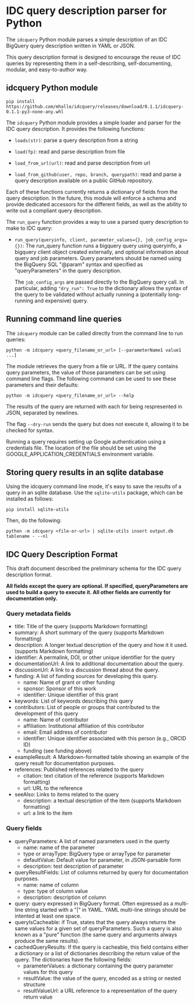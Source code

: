
# IDC query description parser for Python

The `idcquery` Python module parses a simple description of an IDC
BigQuery query description written in YAML or JSON. 

This query description format is designed to encourage the reuse of
IDC queries by representing them in a self-describing, self-documenting,
modular, and easy-to-author way.  

## idcquery Python module

```pip install https://github.com/mhalle/idcquery/releases/download/0.1.1/idcquery-0.1.1-py3-none-any.whl```

The `idcquery` Python module provides a simple loader and parser for the IDC query description. It provides the following functions:

* `loads(str)`: parse a query description from a string

* `load(fp)`: read and parse description from file

* `load_from_url(url)`: read and parse description from url

* `load_from_github(user, repo, branch, querypath)`: read and
    parse a query description available on a public GitHub repository.

Each of these functions currently returns a dictionary of fields from the query
description. In the future, this module will enforce a schema and provide dedicated
accessors for the different fields, as well as the ability to write out a 
compliant query description. 

The `run_query` function provides a way to use a parsed query description 
to make to IDC query:

* `run_query(queryinfo, client, parameter_values={}, job_config_args={})`: 
The run_query function runs a bigquery query using queryinfo,
a bigquery client object created externally, and optional 
information about query and job parameters. Query parameters should
be named using the BigQuery SQL  "@param" syntax and specified as 
"queryParameters" in the query description. 



    The `job_config_args` are passed directly to the BigQuery query call. 
    In particular, adding `"dry_run": True` to the dictionary allows 
    the syntax of the query to be validated without actually running a
    (potentially long-running and expensive) query.

## Running command line queries

The `idcquery` module can be called directly from the command line to
run queries:

```python -m idcquery <query_filename_or_url> [--parameterName1 value1 ...]```

The module retrieves the query from a file or URL. If the query contains query
parameters, the value of those parameters can be set using command line flags.
The following command can be used to see these parameters and their defaults:

```python -m idcquery <query_filename_or_url> --help```

The results of the query are returned with each for being respresented in JSON, 
separated by newlines. 

The flag ``--dry-run`` sends the query but does not execute it, allowing it to be 
checked for syntax.

Running a query requires setting up Google authentication using 
a credentials file. The location of the file should be set using the
GOOGLE_APPLICATION_CREDENTIALS environment variable.

## Storing query results in an sqlite database

Using the idcquery command line mode, it's easy to save the results of a query
in an sqlite database. Use the `sqlite-utils` package, which can be installed as
follows: 

```pip install sqlite-utils```

Then, do the following:

```python -m idcquery <file-or-url> | sqlite-utils insert output.db tablename - --nl```

## IDC Query Description Format

This draft document described the preliminary schema for the IDC query description format.

**All fields except the query are optional. If specified, queryParameters are used to 
build a query to execute it. All other fields are currently for documentation only.**

### Query metadata fields
* title: Title of the query (supports Markdown formatting)
* summary: A short summary of the query (supports Markdown formatting)
* description: A longer textual description of the query and how it it used. (supports Markdown formatting)
* identifier: A permalink, DOI, or other unique identifier for the query
* documentationUrl: A link to additional documentation about the query.
* discussionUrl: A link to a discussion thread about the query.
* funding: A list of funding sources for developing this query.
    - name: Name of grant or other funding
    - sponsor: Sponsor of this work
    - identifier: Unique identifier of this grant
* keywords: List of keywords describing this query
* contributors: List of people or groups that contributed to the development of this query
    - name: Name of contributor
    - affiliation: Institutional affiliation of this contributor
    - email: Email address of contributor
    - identifier: Unique identifier associated with this person (e.g., ORCID ID)
    - funding (see funding above)
* exampleResult: A Markdown-formatted table showing an example of the query result for documentation purposes.
* references: Published references related to the query
    - citation: text citation of the reference (supports Markdown formatting)
    - url: URL to the reference
* seeAlso: Links to items related to the query
    - description: a textual description of the item (supports Markdown formatting)
    - url: a link to the item

### Query fields
* queryParameters: A list of named parameters used in the querty
    - name: name of the parameter
    - type or arrayType: BigQuery type or arrayType for parameter
    - defaultValue: Default value for parameter, in JSON-parsable form
    - description: test description of parameter
* queryResultFields: List of columns returned by query for documentation purposes.
    - name: name of column
    - type: type of column value
    - description: description of column
* query: query expressed in BigQuery format. Often expressed as a multi-line string started with a "|" in YAML. YAML multi-line strings should be intented at least one space.
* queryIsCacheable: if True, states that the query always returns the same values for a given set of queryParameters. Such a query is also known as a "pure" function (the same
query and arguments always produce the same results).
* cachedQueryResults: If the query is cacheable, this field contains either a dictionary 
or a list of dictionaries describing the return value of the query. The dictionaries have
the following fields:
    - parameterValues: a dictionary containing the query parameter values for this query
    - resultValue: the value of the query, encoded as a string or nested structure
    - resultValueUrl: a URL reference to a representation of the query return value
